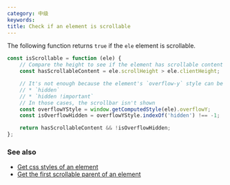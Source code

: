 ```yaml
---
category: 中级
keywords:
title: Check if an element is scrollable
---
```


The following function returns `true` if the `ele` element is scrollable.

```js
const isScrollable = function (ele) {
    // Compare the height to see if the element has scrollable content
    const hasScrollableContent = ele.scrollHeight > ele.clientHeight;

    // It's not enough because the element's `overflow-y` style can be set as
    // * `hidden`
    // * `hidden !important`
    // In those cases, the scrollbar isn't shown
    const overflowYStyle = window.getComputedStyle(ele).overflowY;
    const isOverflowHidden = overflowYStyle.indexOf('hidden') !== -1;

    return hasScrollableContent && !isOverflowHidden;
};
```

### See also

-   [Get css styles of an element](/get-css-styles-of-an-element)
-   [Get the first scrollable parent of an element](/get-the-first-scrollable-parent-of-an-element)
